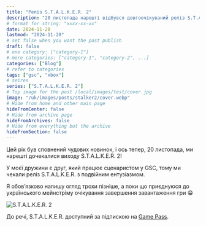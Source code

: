 ```yaml
---
title: "Реліз S.T.A.L.K.E.R. 2"
description: "20 листопада нарешті відбувся довгоочікуваний реліз S.T.A.L.K.E.R. 2!"
# format for string: "xxxx-xx-xx"
date: 2024-11-20
lastmod: "2024-11-20"
# set false when you want the post publish
draft: false
# one category: ["category-1"]
# more categories: ["category-1", "category-2", ...]
categories: ["Blog"]
# refer to categories
tags: ["gsc", "xbox"]
# seires
series: ["S.T.A.L.K.E.R. 2"]
# Top image for the post /local/images/test/cover.jpg
image: "/uk/images/posts/stalker2/cover.webp"
# Hide from home and other main page
hideFromCenter: false
# Hide from archive page
hideFromArchives: false
# Hide from everything but the archive
hideFromSection: false
---
```

Цей рік був сповнений чудових новинок, і ось тепер, 20 листопада, ми нарешті дочекалися виходу S.T.A.L.K.E.R. 2!

У моєї дружини є друг, який працює сценаристом у GSC, тому ми чекали реліз S.T.A.L.K.E.R. з подвійним ентузіазмом.

Я обов’язково напишу огляд трохи пізніше, а поки що приєднуюся до українського мейнстріму очікування завершення завантаження гри 😁

<div class="t_center castration cover p_relative atcScreen">
	<p>
		<img src="/images/posts/screen.webp" alt="S.T.A.L.K.E.R. 2" />
	</p>
</div>

До речі, S.T.A.L.K.E.R. доступний за підпискою на <a href="https://www.xbox.com/uk-ua/games/store/stalker-2-heart-of-chornobyl-windows-edition/9n3d6v4n58jr" targer="_blank" rel="nofollow">Game Pass</a>.
<!--more-->